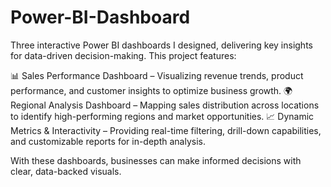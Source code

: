 # Power-BI-Dashboard

Three interactive Power BI dashboards I designed, delivering key insights for data-driven decision-making. This project features:

📊 Sales Performance Dashboard – Visualizing revenue trends, product performance, and customer insights to optimize business growth.
🌍 Regional Analysis Dashboard – Mapping sales distribution across locations to identify high-performing regions and market opportunities.
📈 Dynamic Metrics & Interactivity – Providing real-time filtering, drill-down capabilities, and customizable reports for in-depth analysis.

With these dashboards, businesses can make informed decisions with clear, data-backed visuals.
